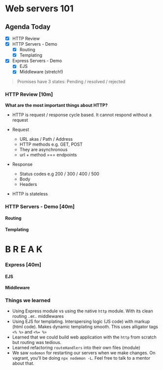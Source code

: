 Web servers 101
===

## Agenda Today

- [x] HTTP Review
- [x] HTTP Servers - Demo
  + [x] Routing
  + [x] Templating
- [x] Express Servers - Demo
  + [x] EJS
  + [x] Middleware (stretch!)

> Promises have 3 states: Pending / resolved / rejected

### HTTP Review [10m]

**What are the most important things about HTTP?**

- HTTP is request / response cycle based. It cannot respond without a request
- Request
  + URL akas / Path / Address
  + HTTP methods e.g. GET, POST
  + They are asynchronous
  + url + method === endpoints

- Response
  + Status codes  e.g 200 / 300 / 400 / 500
  + Body
  + Headers

- HTTP is stateless


### HTTP Servers - Demo [40m]



#### Routing



#### Templating



# B R E A K


### Express [40m]



#### EJS



#### Middleware



### Things we learned

- Using Express module vs using the native `http` module. With its clean routing ..er.. middlewares
- Using EJS for templating. Interspersing logic (JS code) with markup (html code). Makes dynamic templating smooth. This uses alligator tags `<% %>` and `<%= %>`
- Learned that we could build web application with the `http` from scratch but routing was tedious.
- Learned refactoring `routeHandlers` into their own files (module)
- We saw `nodemon` for restarting our servers when we make changes. On vagrant, you'll be doing `npx nodemon -L`. Feel free to talk to a mentor about that.